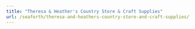 ```yaml
---
title: "Theresa & Heather's Country Store & Craft Supplies"
url: /seaforth/theresa-and-heathers-country-store-and-craft-supplies/
---
```

